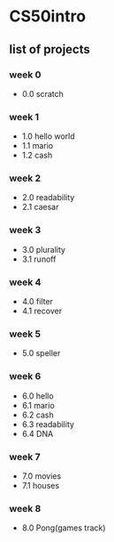 # CS50intro
## list of projects
### week 0
- 0.0 scratch
### week 1
- 1.0 hello world
- 1.1 mario
- 1.2 cash 
### week 2
- 2.0 readability
- 2.1 caesar
### week 3 
- 3.0 plurality
- 3.1 runoff
### week 4
- 4.0 filter
- 4.1 recover
### week 5 
- 5.0 speller
### week 6 
- 6.0 hello
- 6.1 mario
- 6.2 cash
- 6.3 readability
- 6.4 DNA
### week 7 
- 7.0 movies
- 7.1 houses
### week 8
- 8.0 Pong(games track)

